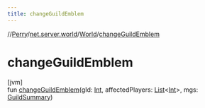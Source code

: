 ```yaml
---
title: changeGuildEmblem
---
```

//[Perry](../../../index.html)/[net.server.world](../index.html)/[World](index.html)/[changeGuildEmblem](change-guild-emblem.html)



# changeGuildEmblem



[jvm]\
fun [changeGuildEmblem](change-guild-emblem.html)(gId: [Int](https://kotlinlang.org/api/latest/jvm/stdlib/kotlin/-int/index.html), affectedPlayers: [List](https://kotlinlang.org/api/latest/jvm/stdlib/kotlin.collections/-list/index.html)<[Int](https://kotlinlang.org/api/latest/jvm/stdlib/kotlin/-int/index.html)>, mgs: [GuildSummary](../../net.server.guild/-guild-summary/index.html))




